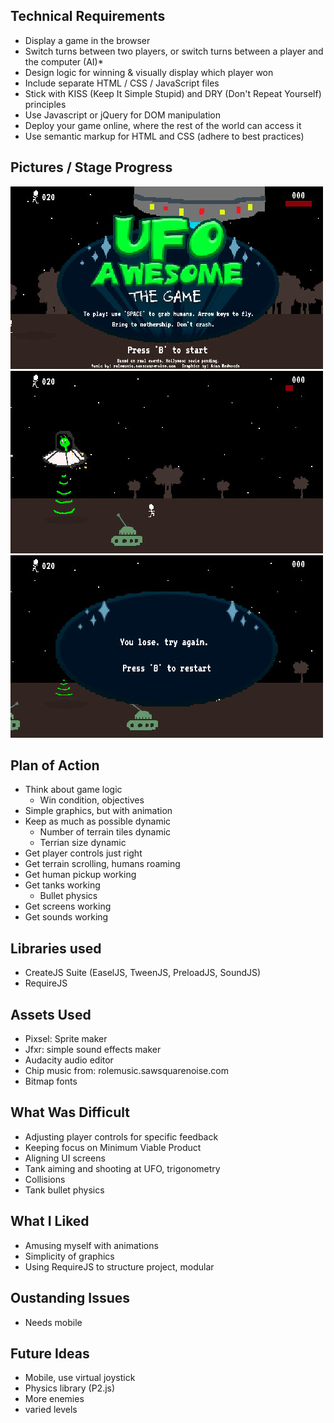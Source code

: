 ## Technical Requirements
* Display a game in the browser
* Switch turns between two players, or switch turns between a player and the computer (AI)*
* Design logic for winning & visually display which player won
* Include separate HTML / CSS / JavaScript files
* Stick with KISS (Keep It Simple Stupid) and DRY (Don't Repeat Yourself) principles
* Use Javascript or jQuery for DOM manipulation
* Deploy your game online, where the rest of the world can access it
* Use semantic markup for HTML and CSS (adhere to best practices)

## Pictures / Stage Progress  

![Screenshot1](./img/screenshot1.jpg)
![Screenshot1](./img/screenshot2.jpg)
![Screenshot1](./img/screenshot3.jpg)


## Plan of Action
* Think about game logic
	* Win condition, objectives
* Simple graphics, but with animation
* Keep as much as possible dynamic
	* Number of terrain tiles dynamic
	* Terrian size dynamic
* Get player controls just right
* Get terrain scrolling, humans roaming
* Get human pickup working
* Get tanks working
	* Bullet physics
* Get screens working
* Get sounds working

## Libraries used  


* CreateJS Suite (EaselJS, TweenJS, PreloadJS, SoundJS)
* RequireJS

## Assets Used
* Pixsel: Sprite maker
* Jfxr: simple sound effects maker
* Audacity audio editor
* Chip music from: rolemusic.sawsquarenoise.com
* Bitmap fonts

## What Was Difficult
* Adjusting player controls for specific feedback
* Keeping focus on Minimum Viable Product
* Aligning UI screens
* Tank aiming and shooting at UFO, trigonometry
* Collisions
* Tank bullet physics

## What I Liked
* Amusing myself with animations
* Simplicity of graphics
* Using RequireJS to structure project, modular

## Oustanding Issues
* Needs mobile

## Future Ideas
* Mobile, use virtual joystick
* Physics library (P2.js)
* More enemies
* varied levels
